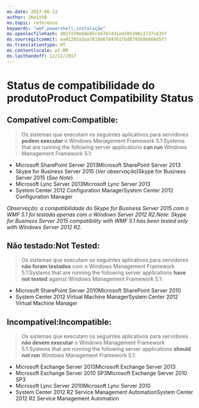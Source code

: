 ```yaml
---
ms.date: 2017-06-12
author: JKeithB
ms.topic: reference
keywords: "wmf,powershell,instalação"
ms.openlocfilehash: d01fd70e60e65c9d787431ee505388c3737c635f
ms.sourcegitcommit: ea01285a3aa7818d67d4761fbd8793b9b66bd5f7
ms.translationtype: HT
ms.contentlocale: pt-BR
ms.lasthandoff: 12/12/2017
---
```

# <a name="product-compatibility-status"></a><span data-ttu-id="b1c66-102">Status de compatibilidade do produto</span><span class="sxs-lookup"><span data-stu-id="b1c66-102">Product Compatibility Status</span></span>

## <a name="compatible"></a><span data-ttu-id="b1c66-103">Compatível com:</span><span class="sxs-lookup"><span data-stu-id="b1c66-103">Compatible:</span></span>
> <span data-ttu-id="b1c66-104">Os sistemas que executam os seguintes aplicativos para servidores **podem executar** o Windows Management Framework 5.1:</span><span class="sxs-lookup"><span data-stu-id="b1c66-104">Systems that are running the following server applications **can run** Windows Management Framework 5.1:</span></span>

- <span data-ttu-id="b1c66-105">Microsoft SharePoint Server 2013</span><span class="sxs-lookup"><span data-stu-id="b1c66-105">Microsoft SharePoint Server 2013</span></span>
- <span data-ttu-id="b1c66-106">Skype for Business Server 2015 (_Ver observação_)</span><span class="sxs-lookup"><span data-stu-id="b1c66-106">Skype for Business Server 2015 (_See Note_)</span></span> 
- <span data-ttu-id="b1c66-107">Microsoft Lync Server 2013</span><span class="sxs-lookup"><span data-stu-id="b1c66-107">Microsoft Lync Server 2013</span></span>
- <span data-ttu-id="b1c66-108">System Center 2012 Configuration Manager</span><span class="sxs-lookup"><span data-stu-id="b1c66-108">System Center 2012 Configuration Manager</span></span>

<span data-ttu-id="b1c66-109">_Observação: a compatibilidade do Skype for Business Server 2015 com o WMF 5.1 foi testada apenas com o Windows Server 2012 R2._</span><span class="sxs-lookup"><span data-stu-id="b1c66-109">_Note: Skype for Business Server 2015 compatibility with WMF 5.1 has been tested only with Windows Server 2012 R2._</span></span> 

## <a name="not-tested"></a><span data-ttu-id="b1c66-110">Não testado:</span><span class="sxs-lookup"><span data-stu-id="b1c66-110">Not Tested:</span></span>
> <span data-ttu-id="b1c66-111">Os sistemas que executam os seguintes aplicativos para servidores **não foram testados** com o Windows Management Framework 5.1:</span><span class="sxs-lookup"><span data-stu-id="b1c66-111">Systems that are running the following server applications **have not tested** against Windows Management Framework 5.1:</span></span>

- <span data-ttu-id="b1c66-112">Microsoft SharePoint Server 2010</span><span class="sxs-lookup"><span data-stu-id="b1c66-112">Microsoft SharePoint Server 2010</span></span>
- <span data-ttu-id="b1c66-113">System Center 2012 Virtual Machine Manager</span><span class="sxs-lookup"><span data-stu-id="b1c66-113">System Center 2012 Virtual Machine Manager</span></span>

## <a name="incompatible"></a><span data-ttu-id="b1c66-114">Incompatível:</span><span class="sxs-lookup"><span data-stu-id="b1c66-114">Incompatible:</span></span>
> <span data-ttu-id="b1c66-115">Os sistemas que executam os seguintes aplicativos para servidores **não devem executar** o Windows Management Framework 5.1:</span><span class="sxs-lookup"><span data-stu-id="b1c66-115">Systems that are running the following server applications **should not run** Windows Management Framework 5.1:</span></span>

- <span data-ttu-id="b1c66-116">Microsoft Exchange Server 2013</span><span class="sxs-lookup"><span data-stu-id="b1c66-116">Microsoft Exchange Server 2013</span></span>
- <span data-ttu-id="b1c66-117">Microsoft Exchange Server 2010 SP3</span><span class="sxs-lookup"><span data-stu-id="b1c66-117">Microsoft Exchange Server 2010 SP3</span></span>
- <span data-ttu-id="b1c66-118">Microsoft Lync Server 2010</span><span class="sxs-lookup"><span data-stu-id="b1c66-118">Microsoft Lync Server 2010</span></span>
- <span data-ttu-id="b1c66-119">System Center 2012 R2 Service Management Automation</span><span class="sxs-lookup"><span data-stu-id="b1c66-119">System Center 2012 R2 Service Management Automation</span></span>

